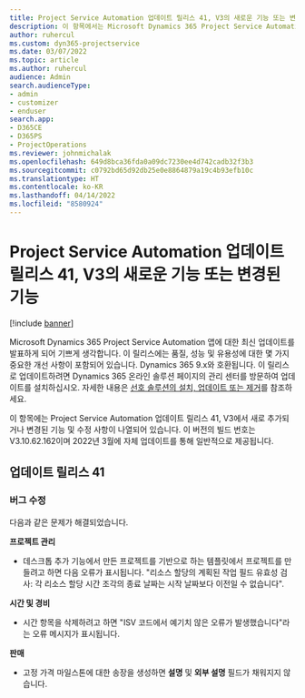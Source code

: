 ```yaml
---
title: Project Service Automation 업데이트 릴리스 41, V3의 새로운 기능 또는 변경된 기능
description: 이 항목에서는 Microsoft Dynamics 365 Project Service Automation 업데이트 릴리스 41, V3에서 사용 가능한 기능 및 수정 사항을 나열합니다.
author: ruhercul
ms.custom: dyn365-projectservice
ms.date: 03/07/2022
ms.topic: article
ms.author: ruhercul
audience: Admin
search.audienceType:
- admin
- customizer
- enduser
search.app:
- D365CE
- D365PS
- ProjectOperations
ms.reviewer: johnmichalak
ms.openlocfilehash: 649d8bca36fda0a09dc7230ee4d742cadb32f3b3
ms.sourcegitcommit: c0792bd65d92db25e0e8864879a19c4b93efb10c
ms.translationtype: HT
ms.contentlocale: ko-KR
ms.lasthandoff: 04/14/2022
ms.locfileid: "8580924"
---
```

# <a name="whats-new-or-changed-in-project-service-automation-update-release-41-v3"></a>Project Service Automation 업데이트 릴리스 41, V3의 새로운 기능 또는 변경된 기능

[!include [banner](../includes/psa-now-project-operations.md)]

Microsoft Dynamics 365 Project Service Automation 앱에 대한 최신 업데이트를 발표하게 되어 기쁘게 생각합니다. 이 릴리스에는 품질, 성능 및 유용성에 대한 몇 가지 중요한 개선 사항이 포함되어 있습니다. Dynamics 365 9.x와 호환됩니다. 이 릴리스로 업데이트하려면 Dynamics 365 온라인 솔루션 페이지의 관리 센터를 방문하여 업데이트를 설치하십시오. 자세한 내용은 [선호 솔루션의 설치, 업데이트 또는 제거](/power-platform/admin/install-remove-preferred-solution)를 참조하세요.

이 항목에는 Project Service Automation 업데이트 릴리스 41, V3에서 새로 추가되거나 변경된 기능 및 수정 사항이 나열되어 있습니다. 이 버전의 빌드 번호는 V3.10.62.162이며 2022년 3월에 자체 업데이트를 통해 일반적으로 제공됩니다.

## <a name="update-release-41"></a>업데이트 릴리스 41

### <a name="bug-fixes"></a>버그 수정

다음과 같은 문제가 해결되었습니다.

**프로젝트 관리**
- 데스크톱 추가 기능에서 만든 프로젝트를 기반으로 하는 템플릿에서 프로젝트를 만들려고 하면 다음 오류가 표시됩니다. "리소스 할당의 계획된 작업 필드 유효성 검사: 각 리소스 할당 시간 조각의 종료 날짜는 시작 날짜보다 이전일 수 없습니다".

**시간 및 경비**
- 시간 항목을 삭제하려고 하면 "ISV 코드에서 예기치 않은 오류가 발생했습니다"라는 오류 메시지가 표시됩니다.

**판매**
- 고정 가격 마일스톤에 대한 송장을 생성하면 **설명** 및 **외부 설명** 필드가 채워지지 않습니다. 
